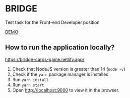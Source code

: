 # BRIDGE

Test task for the Front-end Developer position

[DEMO](https://bridge-cards-game.netlify.app/)

## How to run the application locally?
https://bridge-cards-game.netlify.app/
1. Check that NodeJS version is greater than 14 (`node -v`)
2. Check if the `yarn` package manager is installed
3. Run `yarn install`
4. Run `yarn start`
5. Open [http://localhost:9000](http://localhost:9000) to view it in the browser.

